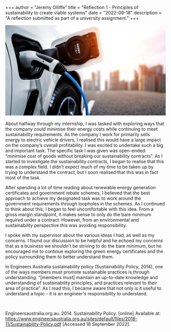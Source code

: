 +++
author = "Jeremy Olliffe"
title = "Reflection 1 - Principles of sustainability to create viable systems"
date = "2022-09-18"
description = "A reflection submitted as part of a university assignment."
+++

![Image](/images/chargingev.jpg)

About halfway through my internship, I was tasked with exploring ways that the company could minimise their energy costs while continuing to meet sustainability requirements. As the company I work for primarily sells energy to electric vehicle drivers, I realised this would have a large impact on the company’s overall profitability. I was excited to undertake such a big and important task. The specific task I was given was open-ended: “minimise cost of goods without breaking our sustainability contracts”. As I started to investigate the sustainability contracts, I began to realise that this was a complex field. I didn’t expect much of my time to be taken up by trying to understand the contract, but I soon realised that this was in fact most of the task.

After spending a lot of time reading about renewable energy generation certificates and government rebate schemes, I believed that the best approach to achieve my designated task was to work around the government requirements through loopholes in the schemes. As I continued to think about this, I began to feel uncomfortable with this idea. From a gross margin standpoint, it makes sense to only do the bare minimum required under a contract. However, from an environmental and sustainability perspective this was avoiding responsibility.

I spoke with my supervisor about the various ideas I had, as well as my concerns. I found our discussion to be helpful and he echoed my concerns that as a business we shouldn’t be striving to do the bare minimum, but he encouraged me to continue exploring the green energy certificates and the policy surrounding them to better understand them.

In Engineers Australia sustainability policy (Sustainability Policy, 2014), one of the ways members must promote sustainable practices is through understanding: “[members must] maintain an up-to-date knowledge and understanding of sustainability principles, and practices relevant to their area of practice”. As I read this, I became aware that not only is it useful to understand a topic - it is an engineer's responsibility to understand.

&nbsp;
&nbsp;

Engineersaustralia.org.au. 2014. Sustainability Policy. [online] Available at: <https://www.engineersaustralia.org.au/sites/default/files/2018-11/Sustainability-Policy.pdf> [Accessed 18 September 2022].
